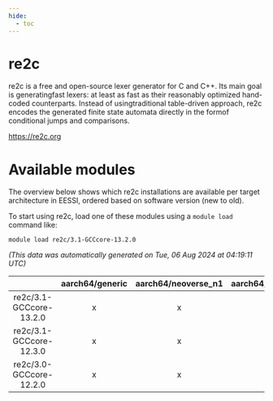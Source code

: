 ```yaml
---
hide:
  - toc
---
```


re2c
====


re2c is a free and open-source lexer generator for C and C++. Its main goal is generatingfast lexers: at least as fast as their reasonably optimized hand-coded counterparts. Instead of usingtraditional table-driven approach, re2c encodes the generated finite state automata directly in the formof conditional jumps and comparisons.

https://re2c.org
# Available modules


The overview below shows which re2c installations are available per target architecture in EESSI, ordered based on software version (new to old).

To start using re2c, load one of these modules using a `module load` command like:

```shell
module load re2c/3.1-GCCcore-13.2.0
```

*(This data was automatically generated on Tue, 06 Aug 2024 at 04:19:11 UTC)*  

| |aarch64/generic|aarch64/neoverse_n1|aarch64/neoverse_v1|x86_64/generic|x86_64/amd/zen2|x86_64/amd/zen3|x86_64/amd/zen4|x86_64/intel/haswell|x86_64/intel/skylake_avx512|
| :---: | :---: | :---: | :---: | :---: | :---: | :---: | :---: | :---: | :---: |
|re2c/3.1-GCCcore-13.2.0|x|x|x|x|x|x|x|x|x|
|re2c/3.1-GCCcore-12.3.0|x|x|x|x|x|x|x|x|x|
|re2c/3.0-GCCcore-12.2.0|x|x|x|x|x|x|-|x|x|
